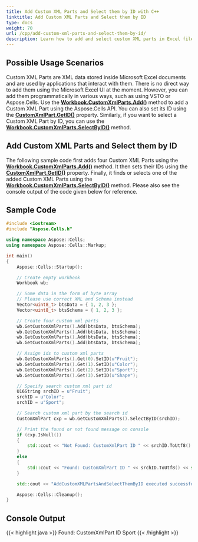 ```yaml
---
title: Add Custom XML Parts and Select them by ID with C++
linktitle: Add Custom XML Parts and Select them by ID
type: docs
weight: 70
url: /cpp/add-custom-xml-parts-and-select-them-by-id/
description: Learn how to add and select custom XML parts in Excel files using Aspose.Cells with C++.
---
```


## **Possible Usage Scenarios**

Custom XML Parts are XML data stored inside Microsoft Excel documents and are used by applications that interact with them. There is no direct way to add them using the Microsoft Excel UI at the moment. However, you can add them programmatically in various ways, such as using VSTO or Aspose.Cells. Use the [**Workbook.CustomXmlParts.Add()**](https://reference.aspose.com/cells/cpp/aspose.cells.markup/customxmlpartcollection/add/) method to add a Custom XML Part using the Aspose.Cells API. You can also set its ID using the [**CustomXmlPart.GetID()**](https://reference.aspose.com/cells/cpp/aspose.cells.markup/customxmlpart/getid/) property. Similarly, if you want to select a Custom XML Part by ID, you can use the [**Workbook.CustomXmlParts.SelectByID()**](https://reference.aspose.com/cells/cpp/aspose.cells.markup/customxmlpartcollection/selectbyid/) method.

## **Add Custom XML Parts and Select them by ID**

The following sample code first adds four Custom XML Parts using the [**Workbook.CustomXmlParts.Add()**](https://reference.aspose.com/cells/cpp/aspose.cells.markup/customxmlpartcollection/add/) method. It then sets their IDs using the [**CustomXmlPart.GetID()**](https://reference.aspose.com/cells/cpp/aspose.cells.markup/customxmlpart/getid/) property. Finally, it finds or selects one of the added Custom XML Parts using the [**Workbook.CustomXmlParts.SelectByID()**](https://reference.aspose.com/cells/cpp/aspose.cells.markup/customxmlpartcollection/selectbyid/) method. Please also see the console output of the code given below for reference.

## **Sample Code**

```cpp
#include <iostream>
#include "Aspose.Cells.h"

using namespace Aspose::Cells;
using namespace Aspose::Cells::Markup;

int main()
{
    Aspose::Cells::Startup();

    // Create empty workbook
    Workbook wb;

    // Some data in the form of byte array
    // Please use correct XML and Schema instead
    Vector<uint8_t> btsData = { 1, 2, 3 };
    Vector<uint8_t> btsSchema = { 1, 2, 3 };

    // Create four custom xml parts
    wb.GetCustomXmlParts().Add(btsData, btsSchema);
    wb.GetCustomXmlParts().Add(btsData, btsSchema);
    wb.GetCustomXmlParts().Add(btsData, btsSchema);
    wb.GetCustomXmlParts().Add(btsData, btsSchema);

    // Assign ids to custom xml parts
    wb.GetCustomXmlParts().Get(0).SetID(u"Fruit");
    wb.GetCustomXmlParts().Get(1).SetID(u"Color");
    wb.GetCustomXmlParts().Get(2).SetID(u"Sport");
    wb.GetCustomXmlParts().Get(3).SetID(u"Shape");

    // Specify search custom xml part id
    U16String srchID = u"Fruit";
    srchID = u"Color";
    srchID = u"Sport";

    // Search custom xml part by the search id
    CustomXmlPart cxp = wb.GetCustomXmlParts().SelectByID(srchID);

    // Print the found or not found message on console
    if (cxp.IsNull())
    {
        std::cout << "Not Found: CustomXmlPart ID " << srchID.ToUtf8() << std::endl;
    }
    else
    {
        std::cout << "Found: CustomXmlPart ID " << srchID.ToUtf8() << std::endl;
    }

    std::cout << "AddCustomXMLPartsAndSelectThemByID executed successfully." << std::endl;

    Aspose::Cells::Cleanup();
}
```

## **Console Output**

{{< highlight java >}}
Found: CustomXmlPart ID Sport
{{< /highlight >}}